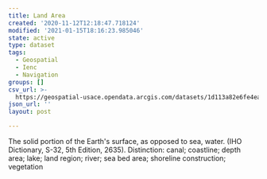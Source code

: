 ```yaml
---
title: Land Area
created: '2020-11-12T12:18:47.718124'
modified: '2021-01-15T18:16:23.985046'
state: active
type: dataset
tags:
  - Geospatial
  - Ienc
  - Navigation
groups: []
csv_url: >-
  https://geospatial-usace.opendata.arcgis.com/datasets/1d113a82e6fe4eacbeaede092fade4d4_0.csv?outSR=%7B%22latestWkid%22%3A4326%2C%22wkid%22%3A4326%7D
json_url: ''
layout: post

---
```

The solid portion of the Earth's surface, as opposed to sea, water. (IHO Dictionary, S-32, 5th Edition, 2635).  Distinction: canal; coastline; depth area; lake; land region; river; sea bed area; shoreline construction; vegetation
